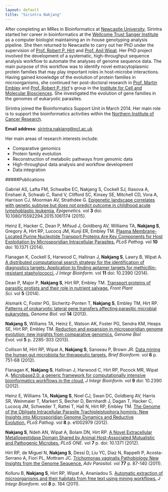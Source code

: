 ```yaml
---
layout: default
title: "Sirintra Nakjang"
---
```

After completing an MRes in Bioinformatics at <a href="http://www.ncl.ac.uk/"  target="_blank">Newcastle University</a>, Sirintra started her career in bioinformatics at the <a href="http://www.sanger.ac.uk/" target="_blank">Wellcome Trust Sanger Institute</a> as a computer biologist maintaining an in-house genotyping analysis pipeline. She then returned to Newcastle to carry out her PhD under the supervision of <a href="http://research.ncl.ac.uk/microbial_eukaryotes/robertp_hirt.html" target="_blank">Prof. Robert P. Hirt</a> and <a href="http://intbio.ncl.ac.uk/?people=anil-wipat" target="_blank">Prof. Anil Wipat</a>. Her PhD project involved the development of a systematic, high-throughput sequence analysis workflow to automate the analyses of genome sequence data. The main purpose of this workflow was to identify novel extracytoplasmic protein families that may play important roles in host-microbe interactions. Having gained knowledge of the evolution of protein families in microorganisms, she continued her post-doctoral research in <a href="http://www.ncl.ac.uk/camb/staff/profile/martin.embley" target="_blank">Prof. Martin Embley</a> and <a href="http://research.ncl.ac.uk/microbial_eukaryotes/robertp_hirt.html" target="_blank">Prof. Robert P. Hirt</a>'s group in the <a href="http://www.ncl.ac.uk/camb/" target="_blank">Institute for Cell and Molecular Biosciences</a>. She investigated the evolution of gene families in the genomes of eukaryotic parasites.

Sirintra joined the Bioinformatics Support Unit in March 2014. Her main role is to support the bioinformatics activities within the <a href="http://www.ncl.ac.uk/nicr/" target="_blank">Northern Institute of Cancer Research</a>.

<strong>Email address</strong>: <a href="mailto:sirintra.nakjang@ncl.ac.uk">sirintra.nakjang@ncl.ac.uk</a>

Her main areas of research interests include:
<ul>
	<li>Comparative genomics</li>
	<li>Protein family evolution</li>
	<li>Reconstruction of metabolic pathways from genomic data</li>
	<li>High-throughput data analysis and workflow development</li>
	<li>Data integration</li>
</ul>

#####Publications

Gabriel AS, Lafta FM, Schwalbe EC, Nakjang S, Cockell SJ, Iliasova A, Enshaei A, Schwab C, Rand V, Clifford SC, Kinsey SE, Mitchell CD, Vora A, Harrison CJ, Moorman AV, Strathdee G. <a href="http://www.ncbi.nlm.nih.gov/pubmed/26237075?dopt=Abstract" target="_blank">Epigenetic landscape correlates with genetic subtype but does not predict outcome in childhood acute lymphoblastic leukemia.</a> <i>Epigenetics.</i> vol <b>3</b> doi: 10.1080/15592294.2015.1061174 (2015).

Heinz E, Hacker C, Dean P, Mifsud J, Goldberg AV, Williams TA, <b>Nakjang S</b>, Gregory A, Hirt RP, Lucocq JM, Kunji ER, Embley TM. <a href="http://www.ncbi.nlm.nih.gov/pubmed/25474405?dopt=Abstract" target="_blank">Plasma Membrane-Located Purine Nucleotide Transport Proteins Are Key Components for Host Exploitation by Microsporidian Intracellular Parasites.</a> <i>PLoS Pathog.</i> vol <b>10</b> doi: 10.1371 (2014).

Flanagan K, Cockell S, Harwood C, Hallinan J, <b>Nakjang S</b>, Lawry B, Wipat A. <a href="http://www.ncbi.nlm.nih.gov/pubmed/24980620?dopt=Abstract" target="_blank">A distributed computational search strategy for the identification of diagnostics targets: Application to finding aptamer targets for methicillin-resistant staphylococci.</a> <i>J Integr Bioinform.</i> vol <b>11</b> doi: 10.2390 (2014).

Dean P, Major P, <b>Nakjang S</b>, Hirt RP, Embley TM. <a href="http://www.ncbi.nlm.nih.gov/pubmed/24808897?dopt=Abstract" target="_blank">Transport proteins of parasitic protists and their role in nutrient salvage.</a> <i>Front Plant Sci.</i> vol <b>5</b> (2014).

Alsmark C, Foster PG, Sicheritz-Ponten T, <b>Nakjang S</b>, Embley TM, Hirt RP. <a href="http://www.ncbi.nlm.nih.gov/pubmed/23442822?dopt=Abstract" target="_blank">Patterns of prokaryotic lateral gene transfers affecting parasitic microbial eukaryotes.</a> <i>Genome Biol.</i> vol <b>14</b> (2013).

<b>Nakjang S</b>, Williams TA, Heinz E, Watson AK, Foster PG, Sendra KM, Heaps SE, Hirt RP, Embley TM. <a href="http://www.ncbi.nlm.nih.gov/pubmed/24259309?dopt=Abstract" target="_blank">Reduction and expansion in microsporidian genome evolution: new insights from comparative genomics.</a> <i>Genome Biol Evol.</i> vol <b>5</b> p. 2285-303 (2013).

Collison M, Hirt RP, Wipat A, <b>Nakjang S</b>, Sanseau P, Brown JR. <a href="http://www.ncbi.nlm.nih.gov/pubmed/22445903?dopt=Abstract" target="_blank">Data mining the human gut microbiota for therapeutic targets.</a> <i>Brief Bioinform.</i> vol <b>6</b> p. 751-68 (2012).

Flanagan K, <b>Nakjang S</b>, Hallinan J, Harwood C, Hirt RP, Pocock MR, Wipat A. <a href="http://www.ncbi.nlm.nih.gov/pubmed/23001322?dopt=Abstract" target="_blank">Microbase2.0: a generic framework for computationally intensive bioinformatics workflows in the cloud.</a> <i>J Integr Bioinform.</i> vol <b>9</b> doi: 10.2390 (2012).

Heinz E, Williams TA, <b>Nakjang S</b>, Noel CJ, Swan DC, Goldberg AV, Harris SR, Weinmaier T, Markert S, Becher D, Bernhardt J, Dagan T, Hacker C, Lucocq JM, Schweder T, Rattei T, Hall N, Hirt RP, Embley TM. <a href="http://www.ncbi.nlm.nih.gov/pubmed/23133373?dopt=Abstract" target="_blank">The Genome of the Obligate Intracellular Parasite Trachipleistophora hominis: New Insights into Microsporidian Genome Dynamics and Reductive Evolution.</a> <i>PLoS Pathog.</i> vol <b>8</b> p. e1002979 (2012).

<b>Nakjang S</b>, Ndeh AN, Wipat A, Bolam DN, Hirt RP. <a href="http://www.ncbi.nlm.nih.gov/pubmed/22299034?dopt=Abstract" target="_blank">A Novel Extracellular Metallopeptidase Domain Shared by Animal Host-Associated Mutualistic and Pathogenic Microbes.</a> <i>PLoS ONE.</i> vol <b>7</b> p. doi: 10.1371 (2012).

Hirt RP, de Miguel N, <b>Nakjang S</b>, Dessi D, Liu YC, Diaz N, Rappelli P, Acosta-Serrano A, Fiori PL, Mottram JC. <a href="http://www.ncbi.nlm.nih.gov/pubmed/22137583?dopt=Abstract">Trichomonas vaginalis Pathobiology New Insights from the Genome Sequence.</a> <i>Adv Parasitol.</i> vol <b>77</b> p. 87-140 (2011).

Kolluru B, <b>Nakjang S</b>, Hirt RP, Wipat A, Ananiadou S. <a href="http://www.ncbi.nlm.nih.gov/pubmed/21987583?dopt=Abstract" target="_blank">Automatic extraction of microorganisms and their habitats from free text using mining workflows.</a> <i>J Integr Bioinform.</i> vol <b>8</b> p. 184 (2011).
